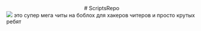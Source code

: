 <center># ScriptsRepo</center>
<img src = "https://media.kasperskydaily.com/wp-content/uploads/sites/90/2019/11/21112056/malware-like-cheats-featured.jpg">
это супер мега читы на боблох для хакеров читеров и просто крутых ребят
